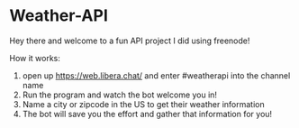 # Weather-API

Hey there and welcome to a fun API project I did using freenode!

How it works:

1. open up https://web.libera.chat/ and enter #weatherapi into the channel name
2. Run the program and watch the bot welcome you in!
3. Name a city or zipcode in the US to get their weather information 
4. The bot will save you the effort and gather that information for you!
